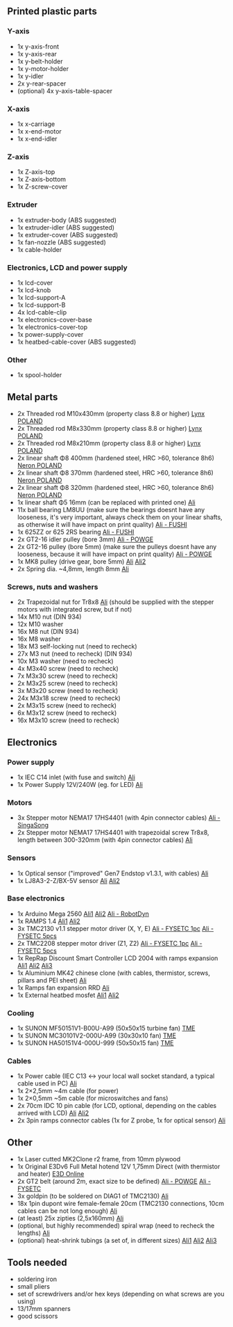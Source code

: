 ## Printed plastic parts
### Y-axis
- 1x y-axis-front
- 1x y-axis-rear
- 1x y-belt-holder
- 1x y-motor-holder 
- 1x y-idler
- 2x y-rear-spacer
- (optional) 4x y-axis-table-spacer

### X-axis
- 1x x-carriage
- 1x x-end-motor
- 1x x-end-idler

### Z-axis
- 1x Z-axis-top
- 1x Z-axis-bottom
- 1x Z-screw-cover

### Extruder
- 1x extruder-body (ABS suggested)
- 1x extruder-idler (ABS suggested)
- 1x extruder-cover (ABS suggested)
- 1x fan-nozzle (ABS suggested)
- 1x cable-holder

### Electronics, LCD and power supply
- 1x lcd-cover
- 1x lcd-knob
- 1x lcd-support-A
- 1x lcd-support-B
- 4x lcd-cable-clip
- 1x electronics-cover-base
- 1x electronics-cover-top
- 1x power-supply-cover
- 1x heatbed-cable-cover (ABS suggested)

### Other
- 1x spool-holder

## Metal parts
- 2x Threaded rod M10x430mm (property class 8.8 or higher) [Lynx POLAND](http://www.lynxsc.pl/sklep/ocynk_galwaniczny/pret_gwintowany_kl_88_10x1000_ocynkowany)
- 2x Threaded rod M8x330mm (property class 8.8 or higher) [Lynx POLAND](http://www.lynxsc.pl/sklep/ocynk_galwaniczny/pret_gwintowany_kl_88_8x1000_ocynkowany)
- 2x Threaded rod M8x210mm (property class 8.8 or higher) [Lynx POLAND](http://www.lynxsc.pl/sklep/ocynk_galwaniczny/pret_gwintowany_kl_88_8x1000_ocynkowany)
- 2x linear shaft Φ8 400mm (hardened steel, HRC >60, tolerance 8h6) [Neron POLAND](https://www.sklep.neronpila.pl/pl/p/Walek-liniowy-fi-8-mm-L1000-mm-prowadnica/26642)
- 2x linear shaft Φ8 370mm (hardened steel, HRC >60, tolerance 8h6) [Neron POLAND](https://www.sklep.neronpila.pl/pl/p/Walek-liniowy-fi-8-mm-L1000-mm-prowadnica/26642)
- 2x linear shaft Φ8 320mm (hardened steel, HRC >60, tolerance 8h6) [Neron POLAND](https://www.sklep.neronpila.pl/pl/p/Walek-liniowy-fi-8-mm-L1000-mm-prowadnica/26642)
- 1x linear shaft Φ5 16mm (can be replaced with printed one) [Ali](https://www.aliexpress.com/item/10pcs-M5-M5-16-5x16-304-Stainless-Steel-Fasten-Cylinder-Solid-Pins-Fixed-Parallel-Dowel-Pin/32702746919.html)
- 11x ball bearing LM8UU (make sure the bearings doesnt have any looseness, it's very important, always check them on your linear shafts, as otherwise it will have impact on print quality) [Ali - FUSHI](https://www.aliexpress.com/item/LM08UU-Ball-Bushing-8x15x24-LM8UU-Linear-Motion-Bearings/572304407.html)
- 1x 625ZZ or 625 2RS bearing [Ali - FUSHI](https://www.aliexpress.com/store/product/625RS-Bearing-ABEC-5-10PCS-5-16-5-mm-Miniature-Sealed-625-2RS-Ball-Bearings-625/511615_32802288535.html)
- 2x GT2-16 idler pulley (bore 3mm) [Ali - POWGE](https://www.aliexpress.com/item/POWGE-2GT-16-Teeth-synchronous-Idler-Pulley-Bore-3mm-with-Bearing-for-Width-6MM-GT2-Timing/32796878074.html)
- 2x GT2-16 pulley (bore 5mm) (make sure the pulleys doesnt have any looseness, because it will have impact on print quality) [Ali - POWGE](https://www.aliexpress.com/item/Freeshipping-40pcs-16teeth-GT2-Timing-Pulley-Bore-5mm-fit-for-width-6mm-of-2GT-Timing/1744808992.html)
- 1x MK8 pulley (drive gear, bore 5mm) [Ali](https://www.aliexpress.com/item/MK8-drive-gear-pulley-3d-printer-extruder-head-reprap-1-75-and-3mm-filament/32805142386.html) [Ali2](https://www.aliexpress.com/item/MK8-MK7-Extruder-Drive-Gear-Bore-5mm-For-1-75mm-and-3-0mm-Hobbed-Gear-For/32543429677.html)
- 2x Spring dia. ~4,8mm, length 8mm [Ali](https://www.aliexpress.com/item/10pcs-3D-Printer-Platform-Supporting-Spring-Diameter-4-8mm-Length-8mm-Inelastic-State-FZ0631/32434037145.html)

### Screws, nuts and washers
- 2x Trapezoidal nut for Tr8x8 [Ali](https://www.aliexpress.com/item/5pcs-lot-T8-Trapezoidal-Nuts-Copper-8mm-Part-Screws-For-Stepper-Motor-Lead-Screw-Brass-3D/32814905225.html) (should be supplied with the stepper motors with integrated screw, but if not)
- 14x M10 nut (DIN 934)
- 12x M10 washer
- 16x M8 nut (DIN 934)
- 16x M8 washer
- 18x M3 self-locking nut (need to recheck)
- 27x M3 nut (need to recheck) (DIN 934)
- 10x M3 washer (need to recheck)
- 4x M3x40 screw (need to recheck)
- 7x M3x30 screw (need to recheck)
- 2x M3x25 screw (need to recheck)
- 3x M3x20 screw (need to recheck)
- 24x M3x18 screw (need to recheck)
- 2x M3x15 screw (need to recheck)
- 6x M3x12 screw (need to recheck)
- 16x M3x10 screw (need to recheck)

## Electronics

### Power supply
- 1x IEC C14 inlet (with fuse and switch) [Ali](https://www.aliexpress.com/item/with-10A-fuse-Red-Rocker-Switch-Fused-IEC-320-C14-Inlet-Power-Socket-Fuse-Switch-Connector/32798405330.html)
- 1x Power Supply 12V/240W (eg. for LED) [Ali](https://www.aliexpress.com/item/Anet-240W-Switch-Power-Supply-Driver-Led-Light-Display-Dual-input-Centralized-Monitoring-for-3D-Printer/32779521169.html)

### Motors
- 3x Stepper motor NEMA17 17HS4401 (with 4pin connector cables) [Ali - SingaSong](https://www.aliexpress.com/store/product/3pcs-CE-certification-lead-Nema17-Stepper-Motor-42-motor-Nema-17-motor-42BYGH-1-7A-17HS4401/432672_32678690816.html)
- 2x Stepper motor NEMA17 17HS4401 with trapezoidal screw Tr8x8, length between 300-320mm (with 4pin connector cables) [Ali](https://www.aliexpress.com/item/Free-shipping-2pcs-3D-printer-Nema17-17HS4401-T8-8-L300MM-Screw-Rod-Linear-Stepping-Motor-Z/32800493896.html)

### Sensors
- 1x Optical sensor ("improved" Gen7 Endstop v1.3.1, with cables) [Ali](https://www.aliexpress.com/item/Free-Shipping-6Pcs-Optical-Endstop-Light-Control-Limit-Optical-Switch-for-3D-Printers-RAMPS-1-4/32245549123.html)
- 1x LJ8A3-2-Z/BX-5V sensor [Ali](https://www.aliexpress.com/item/M8-2mm-sensing-DC-5V-NPN-NO-LJ8A3-2-Z-BX-5V-cylinder-inductive-proximity-sensor/32798621306.html) [Ali2](https://www.aliexpress.com/item/M8-2mm-DC-5V-NPN-NO-LJ8A3-2-Z-BX-5V-Inductive-Proximity-Sensor-Switch-Inductive/32833335190.html)

### Base electronics
- 1x Arduino Mega 2560 [Ali1](https://www.aliexpress.com/item/Free-Shipping-MEGA2560-R3-MEGA2560-REV3-ATMEGA2560-16AU-Board-USB-Cable-compatible-We-are-the-manufacturer/32513419382.html) [Ali2](https://www.aliexpress.com/item/2014-the-last-new-MEGA-2560-R3-development-board-FOR-arduino-an-improved-version/32247818078.html) [Ali - RobotDyn](https://www.aliexpress.com/item/Mega-2560-R3-CH340G-ATmega2560-16AU-MicroUSB-Compatible-for-Arduino-Mega-2560-With-Bootloader/32517341214.html)
- 1x RAMPS 1.4 [Ali1](https://www.aliexpress.com/item/Free-shipping-RAMPS-1-4-3D-printer-control-panel-printer-Control-Reprap-MendelPrusa/32245490809.html) [Ali2](https://www.aliexpress.com/item/RAMPS-1-4-3D-printer-control-panel-printer-Control-Reprap-MendelPrusa/1999621647.html)
- 3x TMC2130 v1.1 stepper motor driver (X, Y, E) [Ali - FYSETC 1pc](https://www.aliexpress.com/item/1pc-MKS-TMC2130-V1-0-New-TMC2130-V1-1-Stepstick-Stepper-Motor-Driver-SPI-With-Heat/32853263225.html) [Ali - FYSETC 5pcs](https://www.aliexpress.com/item/5PCS-TMC2130-v1-1-TMC2130-New-Stepper-Motor-StepStick-Mute-Driver-Silent-Excellent-Stability-Protection-With/32851428237.html)
- 2x TMC2208 stepper motor driver (Z1, Z2) [Ali - FYSETC 1pc](https://www.aliexpress.com/item/TMC2100-V1-3-TMC2130-TMC2208-V1-0-Stepper-Motor-StepStick-Mute-Driver-Silent-Excellent-Stability-And/32840768685.html) [Ali - FYSETC 5pcs](https://www.aliexpress.com/item/5PCS-TMC2100-V1-3-TMC2130-TMC2208-Stepper-Motor-StepStick-Mute-Driver-Silent-Excellent-Stability-Protection-For/32848553467.html)
- 1x RepRap Discount Smart Controller LCD 2004 with ramps expansion [Ali1](https://www.aliexpress.com/item/3D-Printer-Kit-Reprap-Smart-Parts-Controller-Display-Reprap-Ramps-1-4-2004-LCD-LCD/32822928587.html) [Ali2](https://www.aliexpress.com/item/1-Pcs-LCD-Display-3D-Printer-Reprap-Smart-Controller-Reprap-Ramps-1-4-2004-LCD-Control/32814415276.html) [Ali3](https://www.aliexpress.com/item/Brand-New-Top-Quality-LCD-2004-Smart-Display-Controller-For-RAMPS-1-4-RepRap-3D-Printer/32785089586.html)
- 1x Aluminium MK42 chinese clone (with cables, thermistor, screws, pillars and PEI sheet) [Ali](https://www.aliexpress.com/item/Reprap-Prusa-i3-MK2-MK2S-3d-printer-heated-bed-with-PEI-tape-aluminum-alloy-clone-compatible/32843210618.html)
- 1x Ramps fan expansion RRD [Ali](https://www.aliexpress.com/item/1pc-Max-20V-3D-Printer-Reprap-RAMPS-1-4-RRD-Fan-Extender-Expansion-Modul-For-3D/32850915921.html)
- 1x External heatbed mosfet [Ali1](https://www.aliexpress.com/item/CHANGTA-3D-Printer-Heated-Bed-Power-Module-High-Current-210A-MOSFET-Upgrade-RAMPS-1-4/32846759884.html) [Ali2](https://www.aliexpress.com/item/New-3D-Printer-Heated-Bed-Power-Module-High-Current-210A-MOSFET-upgrade-RAMPS-1-4-QJY99/32816088280.html)

### Cooling
- 1x SUNON MF50151V1-B00U-A99 (50x50x15 turbine fan) [TME](https://www.tme.eu/en/details/mf50151v1-a99/dc12v-fans/sunon/mf50151v1-b00u-a99/)
- 1x SUNON MC30101V2-000U-A99 (30x30x10 fan) [TME](https://www.tme.eu/en/details/mc30101v2-a99/dc12v-fans/sunon/mc30101v2-000u-a99/)
- 1x SUNON HA50151V4-000U-999 (50x50x15 fan) [TME](https://www.tme.eu/en/details/ha50151v4/dc12v-fans/sunon/ha50151v4-000u-999/)

### Cables
- 1x Power cable (IEC C13 <-> your local wall socket standard, a typical cable used in PC) [Ali](https://www.aliexpress.com/item/2-Prong-EU-Plug-AC-Power-Cord-Cable-1-2m-4FT-For-PC-Desktop-Monitor-Computer/32672339870.html)
- 1x 2×2,5mm ~4m cable (for power)
- 1x 2×0,5mm ~5m cable (for microswitches and fans)
- 2x 70cm IDC 10 pin cable (for LCD, optional, depending on the cables arrived with LCD) [Ali](https://www.aliexpress.com/item/70CM-10-Pin-USB-ASP-ISP-JTAG-AVR-wire-10P-IDC-Flat-Ribbon-DATA-Cable-2/32278702964.html) [Ali2](https://www.aliexpress.com/item/70CM-10-Pin-USB-ASP-ISP-JTAG-AVR-wire-10P-IDC-Flat-Ribbon-DATA-Cable-2/32278702964.html)
- 2x 3pin ramps connector cables (1x for Z probe, 1x for optical sensor) [Ali](https://www.aliexpress.com/item/1lot-14PCS-Complete-Wiring-Cables-For-3D-Printer-Reprap-RAMPS-1-4-Endstops-Thermistors-Motor-littlebits/32353023542.html)

## Other
- 1x Laser cutted MK2Clone r2 frame, from 10mm plywood
- 1x Original E3Dv6 Full Metal hotend 12V 1,75mm Direct (with thermistor and heater) [E3D Online](https://e3d-online.com/v6)
- 2x GT2 belt (around 2m, exact size to be defined) [Ali - POWGE](https://www.aliexpress.com/item/POWGE-GT2-Synchronous-belt-width-6mm-Small-Backlash-2GT-6mm-Timing-belt-pulley-Linear-Motion-for/1740194984.html) [Ali - FYSETC](https://www.aliexpress.com/item/5m-lot-GT2-6mm-open-timing-belt-width-6mm-GT2-belt-Rubbr-Fiberglass-cut-to-length/32811832945.html)
- 3x goldpin (to be soldered on DIAG1 of TMC2130) [Ali](https://www.aliexpress.com/item/20pcs-Single-Pin-Header-Gold-plated-Connectors-Gold-Plating-1x40-Row-2-54-Breakable-40-Pins/32687007496.html)
- 18x 1pin dupont wire female-female 20cm (TMC2130 connections, 10cm cables can be not long enough) [Ali](https://www.aliexpress.com/item/120pcs-Dupont-Wire-Male-to-Male-Male-to-Female-Female-to-Female-Jumper-Cable/32597266795.html)
- (at least) 25x zipties (2,5x160mm) [Ali](https://www.aliexpress.com/store/product/1000Pcs-pack-3-160mm-High-Quality-width-2-5mm-Black-Color-National-Standard-Self-locking-Plastic/2961243_32804581698.html)
- (optional, but highly recommended) spiral wrap (need to recheck the lengths) [Ali](https://www.aliexpress.com/item/New-Spiral-Cable-Wire-Wrap-Tube-Diameter-8mm-12-Meter-Part-PE-Manage-Cord-White-Black/32799682873.html)
- (optional) heat-shrink tubings (a set of, in different sizes) [Ali1](https://www.aliexpress.com/store/product/Black-Color-150PCS-Polyolefin-2-1-Halogen-Free-Heat-Shrink-Tubing-Tube-Assortment-Sleeving-Wrap-Tubes/2961243_32811844132.html) [Ali2](https://www.aliexpress.com/item/127pcs-2-1-7-Sizes-Assortment-Polyolefin-Halogen-Free-Heat-Shrink-Tubing-Tube-Sleeving-Wire-Cable/32767906643.html) [Ali3](https://www.aliexpress.com/item/328Pcs-pack-Polyolefin-Assorted-Heat-Shrink-Tubing-Insulation-Shrinkable-Tube-Wrap-Wire-Cable/32824714170.html)

## Tools needed
- soldering iron
- small pliers
- set of screwdrivers and/or hex keys (depending on what screws are you using)
- 13/17mm spanners
- good scissors
